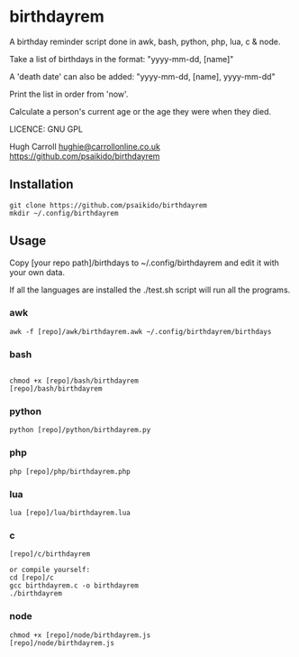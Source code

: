 # birthdayrem
 
 
A birthday reminder script done in awk, bash, python, php, lua, c & node.

Take a list of birthdays in the format:
"yyyy-mm-dd, [name]"

A 'death date' can also be added:
"yyyy-mm-dd, [name], yyyy-mm-dd"

Print the list in order from 'now'.

Calculate a person's current age or the age they were when they died.

LICENCE: GNU GPL

Hugh Carroll hughie@carrollonline.co.uk
https://github.com/psaikido/birthdayrem

## Installation

```
git clone https://github.com/psaikido/birthdayrem
mkdir ~/.config/birthdayrem
```

## Usage

Copy [your repo path]/birthdays to ~/.config/birthdayrem and edit it with your own data.

If all the languages are installed the ./test.sh script will run all the programs.


### awk

```
awk -f [repo]/awk/birthdayrem.awk ~/.config/birthdayrem/birthdays
```

### bash

```

chmod +x [repo]/bash/birthdayrem
[repo]/bash/birthdayrem
```
### python

```
python [repo]/python/birthdayrem.py
```

### php

```
php [repo]/php/birthdayrem.php
```

### lua

```
lua [repo]/lua/birthdayrem.lua
```

### c

```
[repo]/c/birthdayrem

or compile yourself:
cd [repo]/c
gcc birthdayrem.c -o birthdayrem
./birthdayrem
```

### node

```
chmod +x [repo]/node/birthdayrem.js
[repo]/node/birthdayrem.js
```
